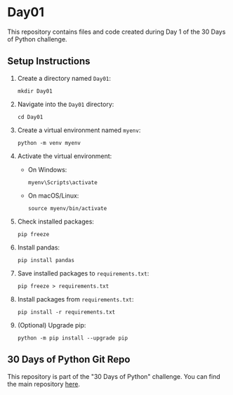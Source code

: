 # Day01

This repository contains files and code created during Day 1 of the 30 Days of Python challenge.

## Setup Instructions

1. Create a directory named `Day01`:
    ```
    mkdir Day01
    ```

2. Navigate into the `Day01` directory:
    ```
    cd Day01
    ```

3. Create a virtual environment named `myenv`:
    ```
    python -m venv myenv
    ```

4. Activate the virtual environment:
    - On Windows:
        ```
        myenv\Scripts\activate
        ```
    - On macOS/Linux:
        ```
        source myenv/bin/activate
        ```

5. Check installed packages:
    ```
    pip freeze
    ```

6. Install pandas:
    ```
    pip install pandas
    ```

7. Save installed packages to `requirements.txt`:
    ```
    pip freeze > requirements.txt
    ```

8. Install packages from `requirements.txt`:
    ```
    pip install -r requirements.txt
    ```

9. (Optional) Upgrade pip:
    ```
    python -m pip install --upgrade pip
    ```

## 30 Days of Python Git Repo

This repository is part of the "30 Days of Python" challenge. You can find the main repository [here](https://github.com/<your_username>/30-days-of-python).


